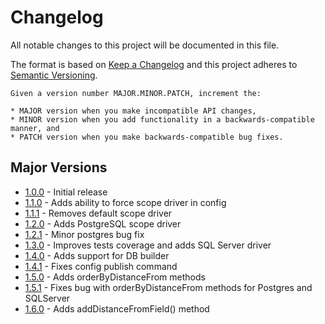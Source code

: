 # Changelog
All notable changes to this project will be documented in this file.

The format is based on [Keep a Changelog](http://keepachangelog.com/en/1.0.0/)
and this project adheres to [Semantic Versioning](http://semver.org/spec/v2.0.0.html).

    Given a version number MAJOR.MINOR.PATCH, increment the:

    * MAJOR version when you make incompatible API changes,
    * MINOR version when you add functionality in a backwards-compatible manner, and
    * PATCH version when you make backwards-compatible bug fixes.

## Major Versions
* [1.0.0](#400---2019-12-02) - Initial release
* [1.1.0](#400---2019-12-05) - Adds ability to force scope driver in config
* [1.1.1](#400---2019-12-31) - Removes default scope driver
* [1.2.0](#400---2019-12-31) - Adds PostgreSQL scope driver
* [1.2.1](#400---2019-12-31) - Minor postgres bug fix
* [1.3.0](#400---2020-01-04) - Improves tests coverage and adds SQL Server driver
* [1.4.0](#400---2020-01-14) - Adds support for DB builder
* [1.4.1](#400---2020-02-10) - Fixes config publish command
* [1.5.0](#400---2020-02-29) - Adds orderByDistanceFrom methods
* [1.5.1](#400---2020-02-29) - Fixes bug with orderByDistanceFrom methods for Postgres and SQLServer
* [1.6.0](#400---2020-05-05) - Adds addDistanceFromField() method
